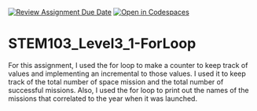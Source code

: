 [![Review Assignment Due Date](https://classroom.github.com/assets/deadline-readme-button-24ddc0f5d75046c5622901739e7c5dd533143b0c8e959d652212380cedb1ea36.svg)](https://classroom.github.com/a/9aHTYUBc)
[![Open in Codespaces](https://classroom.github.com/assets/launch-codespace-7f7980b617ed060a017424585567c406b6ee15c891e84e1186181d67ecf80aa0.svg)](https://classroom.github.com/open-in-codespaces?assignment_repo_id=15118355)
# STEM103_Level3_1-ForLoop

For this assignment, I used the for loop to make a counter to keep track of values and implementing an incremental to those values. I used it to keep track of the total number of space mission and the total number of successful missions. Also, I used the for loop to print out the names of the missions that correlated to the year when it was launched.
